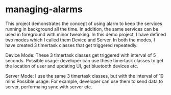 # managing-alarms
This project demonstrates the concept of using alarm to keep the services running in background all the time. In addition, the same services can be used in foreground with minor tweaking. 
In this demo project, I have defined two modes which I called them Device and Server. 
In both the modes, I have created 3 timertask classes that get triggered repeatedly.

Device Mode:
These 3 timertask classes get triggered with interval of 5 seconds.
Possible usage: developer can use these timertask classes to get the location of user and updating UI, get bluetooth devices etc.

Server Mode:
I use the same 3 timertask classes, but with the interval of 10 mins
Possible usage: For example, developer can use them to send data to server, performaing sync with server etc.
